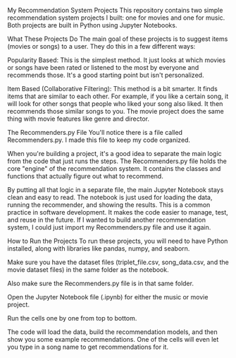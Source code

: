 My Recommendation System Projects
This repository contains two simple recommendation system projects I built: one for movies and one for music. Both projects are built in Python using Jupyter Notebooks.

What These Projects Do
The main goal of these projects is to suggest items (movies or songs) to a user. They do this in a few different ways:

Popularity Based: This is the simplest method. It just looks at which movies or songs have been rated or listened to the most by everyone and recommends those. It's a good starting point but isn't personalized.

Item Based (Collaborative Filtering): This method is a bit smarter. It finds items that are similar to each other. For example, if you like a certain song, it will look for other songs that people who liked your song also liked. It then recommends those similar songs to you. The movie project does the same thing with movie features like genre and director.

The Recommenders.py File
You'll notice there is a file called Recommenders.py. I made this file to keep my code organized.

When you're building a project, it's a good idea to separate the main logic from the code that just runs the steps. The Recommenders.py file holds the core "engine" of the recommendation system. It contains the classes and functions that actually figure out what to recommend.

By putting all that logic in a separate file, the main Jupyter Notebook stays clean and easy to read. The notebook is just used for loading the data, running the recommender, and showing the results. This is a common practice in software development. It makes the code easier to manage, test, and reuse in the future. If I wanted to build another recommendation system, I could just import my Recommenders.py file and use it again.

How to Run the Projects
To run these projects, you will need to have Python installed, along with libraries like pandas, numpy, and seaborn.

Make sure you have the dataset files (triplet_file.csv, song_data.csv, and the movie dataset files) in the same folder as the notebook.

Also make sure the Recommenders.py file is in that same folder.

Open the Jupyter Notebook file (.ipynb) for either the music or movie project.

Run the cells one by one from top to bottom.

The code will load the data, build the recommendation models, and then show you some example recommendations. One of the cells will even let you type in a song name to get recommendations for it.
